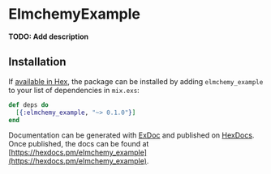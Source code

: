 # ElmchemyExample

**TODO: Add description**

## Installation

If [available in Hex](https://hex.pm/docs/publish), the package can be installed
by adding `elmchemy_example` to your list of dependencies in `mix.exs`:

```elixir
def deps do
  [{:elmchemy_example, "~> 0.1.0"}]
end
```

Documentation can be generated with [ExDoc](https://github.com/elixir-lang/ex_doc)
and published on [HexDocs](https://hexdocs.pm). Once published, the docs can
be found at [https://hexdocs.pm/elmchemy_example](https://hexdocs.pm/elmchemy_example).

